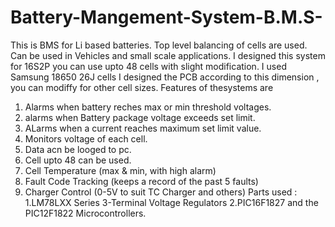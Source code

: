 # Battery-Mangement-System-B.M.S-
This is BMS for Li based batteries. Top level balancing of cells are used. Can be used in Vehicles and small scale applications. I designed this system for 16S2P you can use upto 48 cells with slight modification. I used Samsung 18650 26J cells I designed the PCB according to this dimension , you can modiffy for other cell sizes.
Features of thesystems are 
1. Alarms when battery reches max or min threshold voltages.
2. alarms when Battery package voltage exceeds set limit.
3. ALarms when a current reaches maximum set limit value.
4. Monitors voltage of each cell.
5. Data acn be looged to pc.
6. Cell upto 48 can be used.
7. Cell Temperature (max & min, with high alarm)
8. Fault Code Tracking (keeps a record of the past 5 faults)
9. Charger Control (0-5V to suit TC Charger and others)
Parts used :
1.LM78LXX Series 3-Terminal Voltage Regulators
2.PIC16F1827 and the PIC12F1822 Microcontrollers.

